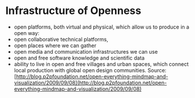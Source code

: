 # Infrastructure of Openness

  * open platforms, both virtual and physical, which allow us to produce in a open way: 
  * open collaborative technical platforms, 
  * open places where we can gather
  * open media and communication infrastructures we can use
  * open and free software knowledge and scientific data
  * ability to live in open and free villages and urban spaces, which connect local production with global open design communities.
Source: [http://blog.p2pfoundation.net/open-everything-mindmap-and-visualization/2009/09/08](http://blog.p2pfoundation.net/open-everything-mindmap-and-visualization/2009/09/08)

